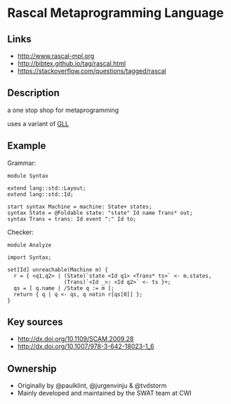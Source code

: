 # Rascal Metaprogramming Language

## Links
* http://www.rascal-mpl.org
* http://bibtex.github.io/tag/rascal.html
* https://stackoverflow.com/questions/tagged/rascal

## Description
a one stop shop for metaprogramming

uses a variant of [GLL](../terms/GLL_parser.md)

## Example
Grammar:
```Rascal
module Syntax

extend lang::std::Layout;
extend lang::std::Id;

start syntax Machine = machine: State+ states;
syntax State = @Foldable state: "state" Id name Trans* out;
syntax Trans = trans: Id event ":" Id to;
```

Checker:
```Rascal
module Analyze

import Syntax;

set[Id] unreachable(Machine m) {
  r = { <q1,q2> | (State)`state <Id q1> <Trans* ts>` <- m.states, 
				  (Trans)`<Id _>: <Id q2>` <- ts }+;
  qs = [ q.name | /State q := m ];
  return { q | q <- qs, q notin r[qs[0]] };
}
```

## Key sources
* http://dx.doi.org/10.1109/SCAM.2009.28
* http://dx.doi.org/10.1007/978-3-642-18023-1_6

## Ownership
* Originally by @paulklint, @jurgenvinju & @tvdstorm
* Mainly developed and maintained by the SWAT team at CWI
